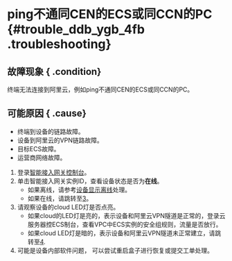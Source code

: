 # ping不通同CEN的ECS或同CCN的PC {#trouble_ddb_ygb_4fb .troubleshooting}

## 故障现象 { .condition}

终端无法连接到阿里云，例如ping不通同CEN的ECS或同CCN的PC。

## 可能原因 { .cause}

-   终端到设备的链路故障。
-   设备到阿里云的VPN链路故障。
-   目标ECS故障。
-   运营商网络故障。

1.  登录[智能接入网关控制台](https://smartag.console.aliyun.com/sag/cn-shanghai/sags)。 
2.  单击智能接入网关实例ID，查看设备状态是否为**在线**。 
    -   如果离线，请参考[设备显示离线](cn.zh-CN/故障处理/设备和云的连通性故障（SAG-100WM）/设备显示离线.md#)处理。
    -   如果在线，请跳转至[3](#step3)。
3.  请观察设备的cloud LED灯是否点亮。 
    -   如果cloud的LED灯是亮的，表示设备和阿里云VPN隧道是正常的，登录云服务器控ECS制台，查看VPC中ECS实例的安全组规则，流量是否放行。
    -   如果cloud LED灯是暗的，表示设备和阿里云VPN隧道未正常建立，请跳转至[4](#step4).
4.  可能是设备内部软件问题， 可以尝试重启盒子进行恢复或提交工单处理。 

